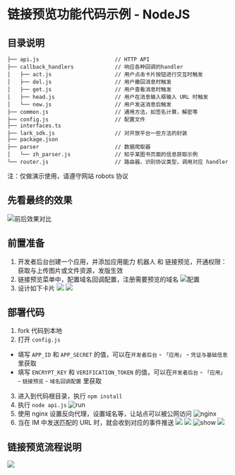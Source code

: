 # 链接预览功能代码示例 - NodeJS

## 目录说明
```
├── api.js                        // HTTP API
├── callback_handlers             // 响应各种回调的handler
│   ├── act.js                    // 用户点击卡片按钮进行交互时触发
│   ├── del.js                    // 用户撤回消息时触发
│   ├── get.js                    // 用户查看消息时触发
│   ├── head.js                   // 用户在消息输入框输入 URL 时触发
│   └── new.js                    // 用户发送消息后触发
├── common.js                     // 通用方法，如签名计算，解密等
├── config.js                     // 配置文件
├── interfaces.ts
├── lark_sdk.js                   // 对开放平台一些方法的封装
├── package.json
├── parser                        // 数据爬取器
│   └── zh_parser.js              // 知乎某图书页面的信息获取示例
└── router.js                     // 路由器，识别协议类型，调用对应 handler
```
注：仅做演示使用，请遵守网站 robots 协议

## 先看最终的效果
![前后效果对比](https://galaxy-imgs.oss-cn-beijing.aliyuncs.com/screenshot-20230727-161723.png)


## 前置准备
1. 开发者后台创建一个应用，并添加应用能力 机器人 和 链接预览，开通权限：获取与上传图片或文件资源，发版生效
2. 链接预览菜单中，配置域名回调配置，注册需要预览的域名
![配置](https://galaxy-imgs.oss-cn-beijing.aliyuncs.com/screenshot-20230727-162117.png)
3. 设计如下卡片
![](https://galaxy-imgs.oss-cn-beijing.aliyuncs.com/screenshot-20230727-163427.png)
![](https://galaxy-imgs.oss-cn-beijing.aliyuncs.com/screenshot-20230727-163555.png)

## 部署代码
1. fork 代码到本地
2. 打开 `config.js`
* 填写 `APP_ID` 和 `APP_SECRET` 的值，可以在`开发者后台` - `「应用」` - `凭证与基础信息`里获取
* 填写 `ENCRYPT_KEY` 和 `VERIFICATION_TOKEN` 的值，可以在`开发者后台` - `「应用」` - `链接预览` - `域名回调配置` 里获取
3. 进入到代码根目录，执行 `npm install`
4. 执行 `node api.js`
![run](https://galaxy-imgs.oss-cn-beijing.aliyuncs.com/screenshot-20230727-162757.png)
5. 使用 nginx 设置反向代理，设置域名等，让站点可以被公网访问
![nginx](https://galaxy-imgs.oss-cn-beijing.aliyuncs.com/screenshot-20230727-171207.png)
6. 当在 IM 中发送匹配的 URL 时，就会收到对应的事件推送
![](https://galaxy-imgs.oss-cn-beijing.aliyuncs.com/screenshot-20230727-163950.png)
![](https://galaxy-imgs.oss-cn-beijing.aliyuncs.com/screenshot-20230727-164033.png)
![show](https://galaxy-imgs.oss-cn-beijing.aliyuncs.com/screenshot-20230727-1640491.png)
![](https://galaxy-imgs.oss-cn-beijing.aliyuncs.com/screenshot-20230727-163344.png)

## 链接预览流程说明
![](https://galaxy-imgs.oss-cn-beijing.aliyuncs.com/screenshot-20230727-175343.png)